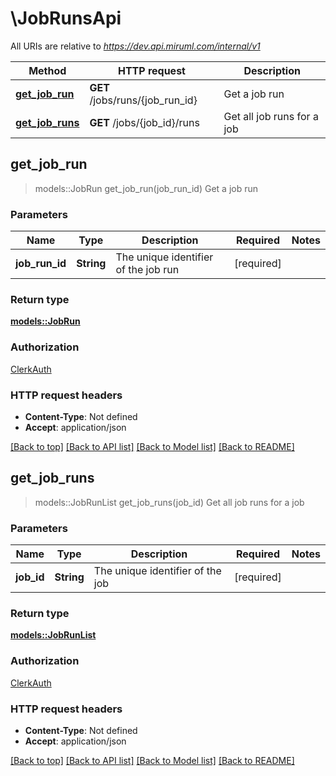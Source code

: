 # \JobRunsApi

All URIs are relative to *https://dev.api.miruml.com/internal/v1*

Method | HTTP request | Description
------------- | ------------- | -------------
[**get_job_run**](JobRunsApi.md#get_job_run) | **GET** /jobs/runs/{job_run_id} | Get a job run
[**get_job_runs**](JobRunsApi.md#get_job_runs) | **GET** /jobs/{job_id}/runs | Get all job runs for a job



## get_job_run

> models::JobRun get_job_run(job_run_id)
Get a job run

### Parameters


Name | Type | Description  | Required | Notes
------------- | ------------- | ------------- | ------------- | -------------
**job_run_id** | **String** | The unique identifier of the job run | [required] |

### Return type

[**models::JobRun**](JobRun.md)

### Authorization

[ClerkAuth](../README.md#ClerkAuth)

### HTTP request headers

- **Content-Type**: Not defined
- **Accept**: application/json

[[Back to top]](#) [[Back to API list]](../README.md#documentation-for-api-endpoints) [[Back to Model list]](../README.md#documentation-for-models) [[Back to README]](../README.md)


## get_job_runs

> models::JobRunList get_job_runs(job_id)
Get all job runs for a job

### Parameters


Name | Type | Description  | Required | Notes
------------- | ------------- | ------------- | ------------- | -------------
**job_id** | **String** | The unique identifier of the job | [required] |

### Return type

[**models::JobRunList**](JobRunList.md)

### Authorization

[ClerkAuth](../README.md#ClerkAuth)

### HTTP request headers

- **Content-Type**: Not defined
- **Accept**: application/json

[[Back to top]](#) [[Back to API list]](../README.md#documentation-for-api-endpoints) [[Back to Model list]](../README.md#documentation-for-models) [[Back to README]](../README.md)

